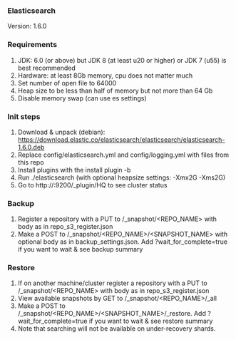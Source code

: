 ### Elasticsearch
Version: 1.6.0

### Requirements

1. JDK: 6.0 (or above) but JDK 8 (at least u20 or higher) or JDK 7 (u55) is best recommended
2. Hardware: at least 8Gb memory, cpu does not matter much
3. Set number of open file to 64000
4. Heap size to be less than half of memory but not more than 64 Gb
5. Disable memory swap (can use es settings)

### Init steps 

1. Download & unpack (debian): https://download.elastic.co/elasticsearch/elasticsearch/elasticsearch-1.6.0.deb
2. Replace config/elasticsearch.yml and config/logging.yml with files from this repo
3. Install plugins with the install plugin -b 
4. Run ./elasticsearch (with optional heapsize settings: -Xmx2G -Xms2G)
5. Go to http://<domain>:9200/_plugin/HQ to see cluster status


### Backup

1. Register a repository with a PUT to  /_snapshot/<REPO_NAME> with body as in repo_s3_register.json
2. Make a POST to /_snapshot/<REPO_NAME>/<SNAPSHOT_NAME> with optional body as in backup_settings.json. Add ?wait_for_complete=true if you want to wait & see backup summary

### Restore

1. If on another machine/cluster register a repository with a PUT to  /_snapshot/<REPO_NAME> with body as in repo_s3_register.json
2. View available snapshots by GET to /_snapshot/<REPO_NAME>/_all
3. Make a POST to /_snapshot/<REPO_NAME>/<SNAPSHOT_NAME>/_restore. Add ?wait_for_complete=true if you want to wait & see restore summary
4. Note that searching will not be available on under-recovery shards.

